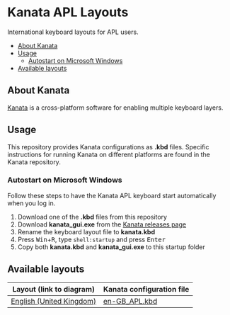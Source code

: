 # Kanata APL Layouts
International keyboard layouts for APL users.

- [About Kanata](#about-kanata)
- [Usage](#usage)
    - [Autostart on Microsoft Windows](#autostart-on-microsoft-windows)
- [Available layouts](#available-layouts)

## About Kanata
[Kanata](https://github.com/jtroo/kanata) is a cross-platform software for enabling multiple keyboard layers.

## Usage
This repository provides Kanata configurations as **.kbd** files. Specific instructions for running Kanata on different platforms are found in the Kanata repository.

### Autostart on Microsoft Windows
Follow these steps to have the Kanata APL keyboard start automatically when you log in.

1. Download one of the **.kbd** files from this repository
1. Download **kanata_gui.exe** from the [Kanata releases page](https://github.com/jtroo/kanata/releases)
1. Rename the keyboard layout file to **kanata.kbd**
1. Press <kbd>Win</kbd>+<kbd>R</kbd>, type `shell:startup` and press <kbd>Enter</kbd>
1. Copy both **kanata.kbd** and **kanata_gui.exe** to this startup folder

## Available layouts
| Layout (link to diagram) | Kanata configuration file |
| ------------------------ | ------------------------- |
| [English (United Kingdom)](./layouts.md#en-gb) |  [en-GB_APL.kbd](en-GB_APL.kbd) |
